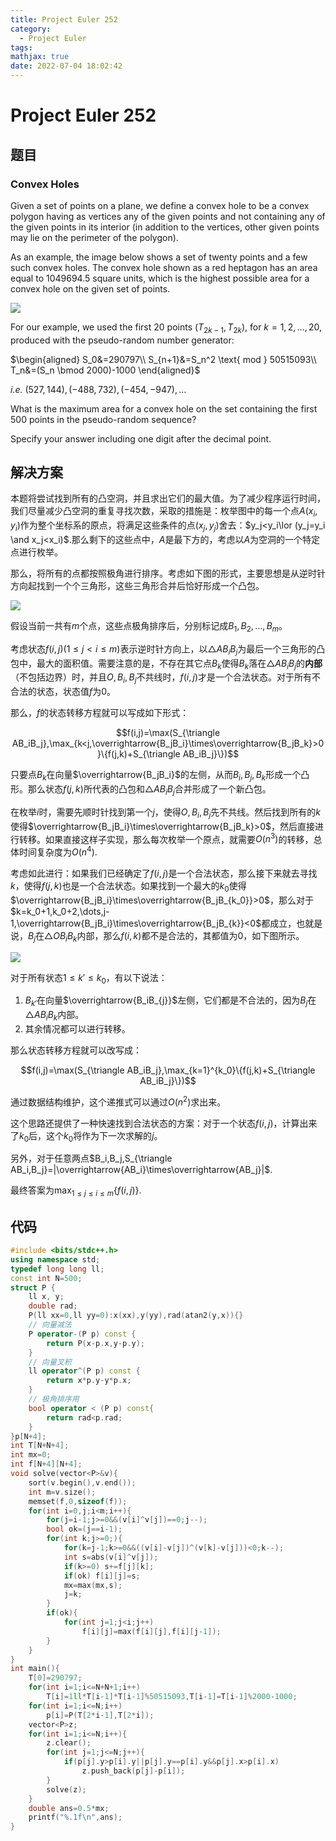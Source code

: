```yaml
---
title: Project Euler 252
category:
  - Project Euler
tags:
mathjax: true
date: 2022-07-04 18:02:42
---
```


<escape><!-- more --></escape>

# Project Euler 252

## 题目

### Convex Holes

Given a set of points on a plane, we define a convex hole to be a convex polygon having as vertices any of the given points and not containing any of the given points in its interior (in addition to the vertices, other given points may lie on the perimeter of the polygon).

As an example, the image below shows a set of twenty points and a few such convex holes. The convex hole shown as a red heptagon has an area equal to $1049694.5$ square units, which is the highest possible area for a convex hole on the given set of points.

![](../images/p252_convexhole.gif)

For our example, we used the first $20$ points $(T_{2k−1},T_{2k})$, for $k=1,2,\dots,20$, produced with the pseudo-random number generator:

$\begin{aligned}
S_0&=290797\\
S_{n+1}&=S_n^2 \text{ mod } 50515093\\
T_n&=(S_n \bmod 2000)-1000
\end{aligned}$

*i.e.* $(527,144), (−488,732), (−454,−947), \dots$

What is the maximum area for a convex hole on the set containing the first $500$ points in the pseudo-random sequence?

Specify your answer including one digit after the decimal point.

## 解决方案

本题将尝试找到所有的凸空洞，并且求出它们的最大值。为了减少程序运行时间，我们尽量减少凸空洞的重复寻找次数，采取的措施是：枚举图中的每一个点$A(x_i,y_i)$作为整个坐标系的原点，将满足这些条件的点$(x_j,y_j)$舍去：$y_j<y_i\lor (y_j=y_i \and x_j<x_i)$.那么剩下的这些点中，$A$是最下方的，考虑以$A$为空洞的一个特定点进行枚举。

那么，将所有的点都按照极角进行排序。考虑如下图的形式，主要思想是从逆时针方向起找到一个个三角形，这些三角形合并后恰好形成一个凸包。

![](../images/p252-1.png)

假设当前一共有$m$个点，这些点极角排序后，分别标记成$B_1,B_2,\dots,B_m$。

考虑状态$f(i,j)(1\le j< i\le m)$表示逆时针方向上，以$\triangle AB_iB_j$为最后一个三角形的凸包中，最大的面积值。需要注意的是，不存在其它点$B_k$使得$B_k$落在$\triangle AB_iB_j$的**内部**（不包括边界）时，并且$O,B_i,B_j$不共线时，$f(i,j)$才是一个合法状态。对于所有不合法的状态，状态值$f$为$0$。

那么，$f$的状态转移方程就可以写成如下形式：

$$f(i,j)=\max(S_{\triangle AB_iB_j},\max_{k<j,\overrightarrow{B_jB_i}\times\overrightarrow{B_jB_k}>0}\{f(j,k)+S_{\triangle AB_iB_j}\})$$

只要点$B_k$在向量$\overrightarrow{B_jB_i}$的左侧，从而$B_i,B_j,B_k$形成一个凸形。那么状态$f(j,k)$所代表的凸包和$\triangle AB_iB_j$合并形成了一个新凸包。

在枚举$i$时，需要先顺时针找到第一个$j$，使得$O,B_i,B_j$先不共线。然后找到所有的$k$使得$\overrightarrow{B_jB_i}\times\overrightarrow{B_jB_k}>0$，然后直接进行转移。如果直接这样子实现，那么每次枚举一个原点，就需要$O(n^3)$的转移，总体时间复杂度为$O(n^4)$.

考虑如此进行：如果我们已经确定了$f(i,j)$是一个合法状态，那么接下来就去寻找$k$，使得$f(j,k)$也是一个合法状态。如果找到一个最大的$k_0$使得$\overrightarrow{B_jB_i}\times\overrightarrow{B_jB_{k_0}}>0$，那么对于$k=k_0+1,k_0+2,\dots,j-1,\overrightarrow{B_jB_i}\times\overrightarrow{B_jB_{k}}<0$都成立，也就是说，$B_j$在$\triangle OB_iB_k$内部，那么$f(i,k)$都不是合法的，其都值为$0$，如下图所示。

![](../images/p252-2.png)

对于所有状态$1\le k'\le k_0$，有以下说法：

1. $B_{k'}$在向量$\overrightarrow{B_iB_{j}}$左侧，它们都是不合法的，因为$B_j$在$\triangle AB_iB_k$内部。
2. 其余情况都可以进行转移。

那么状态转移方程就可以改写成：

$$f(i,j)=\max(S_{\triangle AB_iB_j},\max_{k=1}^{k_0}\{f(j,k)+S_{\triangle AB_iB_j}\})$$

通过数据结构维护，这个递推式可以通过$O(n^2)$求出来。

这个思路还提供了一种快速找到合法状态的方案：对于一个状态$f(i,j)$，计算出来了$k_0$后，这个$k_0$将作为下一次求解的$j$。

另外，对于任意两点$B_i,B_j,S_{\triangle AB_i,B_j}=|\overrightarrow{AB_i}\times\overrightarrow{AB_j}|$.

最终答案为$\displaystyle{\max_{1\le j\le i\le m}\{f(i,j)\}}$.

## 代码

```C++
#include <bits/stdc++.h>
using namespace std;
typedef long long ll;
const int N=500;
struct P {
    ll x, y;
    double rad;
    P(ll xx=0,ll yy=0):x(xx),y(yy),rad(atan2(y,x)){}
    // 向量减法
    P operator-(P p) const {
        return P(x-p.x,y-p.y);
    }
    // 向量叉积
    ll operator^(P p) const {
        return x*p.y-y*p.x;
    }
    // 极角排序用
    bool operator < (P p) const{
        return rad<p.rad;
    }
}p[N+4];
int T[N+N+4];
int mx=0;
int f[N+4][N+4];
void solve(vector<P>&v){
    sort(v.begin(),v.end());
    int m=v.size();
    memset(f,0,sizeof(f));
    for(int i=0,j;i<m;i++){
        for(j=i-1;j>=0&&(v[i]^v[j])==0;j--);
        bool ok=(j==i-1);
        for(int k;j>=0;){
            for(k=j-1;k>=0&&((v[i]-v[j])^(v[k]-v[j]))<0;k--);
            int s=abs(v[i]^v[j]);
            if(k>=0) s+=f[j][k];
            if(ok) f[i][j]=s;
            mx=max(mx,s);
            j=k;
        }
        if(ok){
            for(int j=1;j<i;j++)
                f[i][j]=max(f[i][j],f[i][j-1]);
        }
    }
}
int main(){
    T[0]=290797;
    for(int i=1;i<=N+N+1;i++)
        T[i]=1ll*T[i-1]*T[i-1]%50515093,T[i-1]=T[i-1]%2000-1000;
    for(int i=1;i<=N;i++)
        p[i]=P(T[2*i-1],T[2*i]);
    vector<P>z;
    for(int i=1;i<=N;i++){
        z.clear();
        for(int j=1;j<=N;j++){
            if(p[j].y>p[i].y||p[j].y==p[i].y&&p[j].x>p[i].x)
                z.push_back(p[j]-p[i]);
        }
        solve(z);
    }
    double ans=0.5*mx;
    printf("%.1f\n",ans);
}

```

